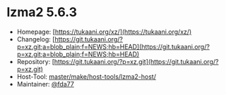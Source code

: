 # lzma2 5.6.3
 - Homepage: [https://tukaani.org/xz/](https://tukaani.org/xz/)
 - Changelog: [https://git.tukaani.org/?p=xz.git;a=blob_plain;f=NEWS;hb=HEAD](https://git.tukaani.org/?p=xz.git;a=blob_plain;f=NEWS;hb=HEAD)
 - Repository: [https://git.tukaani.org/?p=xz.git](https://git.tukaani.org/?p=xz.git)
 - Host-Tool: [master/make/host-tools/lzma2-host/](https://github.com/Freetz-NG/freetz-ng/tree/master/make/host-tools/lzma2-host/)
 - Maintainer: [@fda77](https://github.com/fda77)

